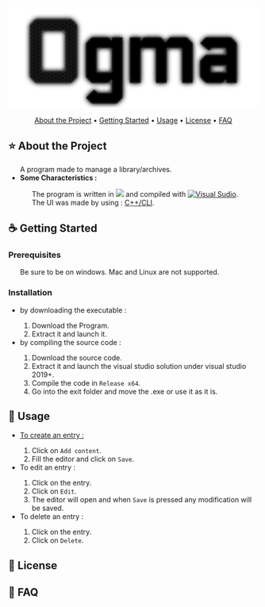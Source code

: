 <p align="center">
  <img src="/UFAFAC/Ogma.png">
</p>
<p align="center">
  <a href="#-about-the-project">About the Project</a> •
  <a href="#-getting-started">Getting Started</a> •
  <a href="#-usage">Usage</a> •
  <a href="#-license">License</a> •
  <a href="#-faq">FAQ</a>
</p>

<h2>⭐ About the Project</h2>
<ul>
  A program made to manage a library/archives.
  <li>
    <b>Some Characteristics :</b>
  </li>
  <ul>
    <p>The program is written in <a href="https://isocpp.org/"><img src="https://img.shields.io/badge/C%2B%2B-v17-blue"/></a>
      and compiled with <a href="https://visualstudio.microsoft.com/fr/"><img src="https://img.shields.io/badge/Visual%20Sudio-2019-gray?labelColor=9757cf&style=flat" alt="Visual Sudio" /></a>.
      </br>
      The UI was made by using : <a href="https://learn.microsoft.com/en-us/cpp/dotnet/dotnet-programming-with-cpp-cli-visual-cpp?view=msvc-170">C++/CLI</a>.
    </p>
  </ul>
</ul>
<h2>☕ Getting Started</h2>
<h3>Prerequisites</h3>
<ul>
     Be sure to be on windows. Mac and Linux are not supported.
</ul>
<h3>Installation</h3>
<ul>
  <li>
    by downloading the executable :
  </li>
  <ol type="1">
    <li>Download the Program.</li>
    <li>Extract it and launch it.</li>
  </ol>
  <li>
    by compiling the source code :
  </li>
  <ol type="1">
    <li>Download the source code.</li>
    <li>Extract it and launch the visual studio solution under visual studio 2019+.</li>
    <li>Compile the code in <code>Release x64</code>.</li>
    <li>Go into the exit folder and move the .exe or use it as it is.</li>
  </ol>
</ul>
<h2>🔧 Usage</h2>
<ul>
  <li><a href="https://github.com/Motisma479/UFAFAC/wiki/Ajout-de-document#comment-ajouter-un-document-au-wiki">To create an entry :</a></li>
  <ol type="1">
    <li>Click on <code>Add content</code>.</li>
    <li>Fill the editor and click on <code>Save</code>.</li>
  </ol>
  <li>To edit an entry :</li>
  <ol type="1">
    <li>Click on the entry.</li>
    <li>Click on <code>Edit</code>.</li>
    <li>The editor will open and when <code>Save</code> is pressed any modification will be saved.</li>
  </ol>
  <li>To delete an entry :</li>
  <ol type="1">
    <li>Click on the entry.</li>
    <li>Click on <code>Delete</code>.</li>
  </ol>
</ul>
<h2>📄 License</h2>
<h2>🤔 FAQ</h2>
